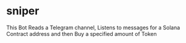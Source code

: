 # sniper
This Bot Reads a Telegram channel, Listens to messages for a Solana Contract address and then Buy a specified amount of Token
